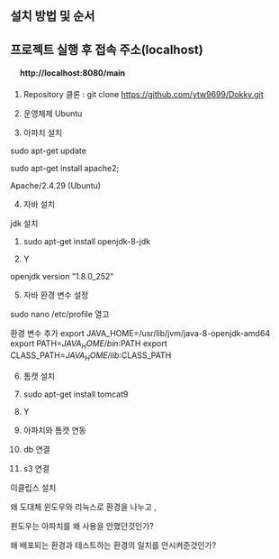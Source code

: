 ## 설치 방법 및 순서

## 프로젝트 실행 후 접속 주소(localhost)

#### &emsp; http://localhost:8080/main

1) Repository 클론 : git clone https://github.com/ytw9699/Dokky.git

2) 운영체제 Ubuntu

3) 아파치 설치

sudo apt-get update

sudo apt-get install apache2;

Apache/2.4.29 (Ubuntu)

4) 자바 설치

jdk 설치

1) sudo apt-get install openjdk-8-jdk

2) Y

openjdk version "1.8.0_252"

5) 자바 환경 변수 설정

sudo nano /etc/profile 열고

환경 변수 추가
export JAVA_HOME=/usr/lib/jvm/java-8-openjdk-amd64
export PATH=$JAVA_HOME/bin:$PATH
export CLASS_PATH=$JAVA_HOME/lib:$CLASS_PATH

6) 톰캣 설치

1) sudo apt-get install tomcat9

2) Y

7) 아파치와 톰캣 연동

8) db 연결

9) s3 연결

이클립스 설치

왜 도대체 윈도우와 리눅스로 환경을 나누고 , 

윈도우는 아파치를 왜 사용을 안했던것인가?

왜 배포되는 환경과 테스트하는 환경의 일치를 안시켜준것인가?


